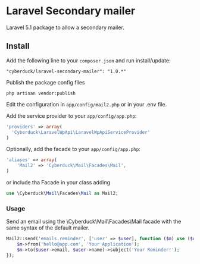 # Laravel Secondary mailer
Laravel 5.1 package to allow a secondary mailer.

## Install

Add the following line to your `composer.json` and run install/update:

    "cyberduck/laravel-secondary-mailer": "1.0.*"


Publish the package config files

    php artisan vendor:publish

Edit the configuration in `app/config/mail2.php` or in your .env file.

Add the service provider to your `app/config/app.php`:

```php
'providers' => array(
  'Cyberduck\LaravelWpApi\LaravelWpApiServiceProvider'
)
```

Optionally, add the facade to your `app/config/app.php`:

```php
'aliases' => array(
    'Mail2' => 'Cyberduck\Mail\Facades\Mail',
)
```
or include tha Facade in your class adding

```php
use \Cyberduck\Mail\Facades\Mail as Mail2;
```

### Usage
Send an email using the \Cyberduck\Mail\Facades\Mail facade with the same syntax of the default mailer.

```php
Mail2::send('emails.reminder', ['user' => $user], function ($m) use ($user) {
    $m->from('hello@app.com', 'Your Application');
    $m->to($user->email, $user->name)->subject('Your Reminder!');
});
```